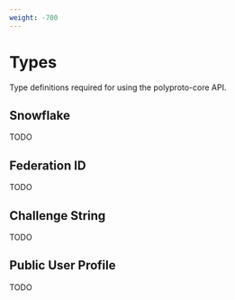 ```yaml
---
weight: -700
---
```


# Types

Type definitions required for using the polyproto-core API.

## Snowflake

TODO

## Federation ID

TODO

## Challenge String

TODO

## Public User Profile

TODO